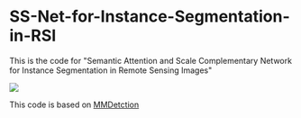 # SS-Net-for-Instance-Segmentation-in-RSI
This is the code for "Semantic Attention and Scale Complementary Network for Instance Segmentation in Remote Sensing Images"

![](https://github.com/RSer-XDU/SS-Net-for-Instance-Segmentation-in-RSI/tree/main/imgs)

This code is based on [MMDetction](https://github.com/open-mmlab/mmdetection)
